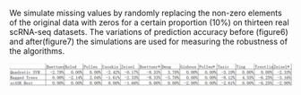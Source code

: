We simulate missing values by randomly replacing the non-zero elements of the original data with zeros for a certain proportion (10%) on thirteen real scRNA-seq datasets. The variations of prediction accuracy before  (figure6) and after(figure7) the simulations are used for measuring the robustness of the algorithms. 

![figure6](figure7.png)  
